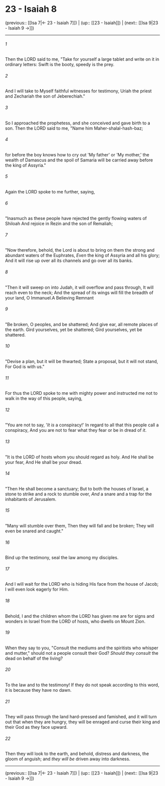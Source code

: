 # 23 - Isaiah 8

(previous:: [[Isa 7|← 23 - Isaiah 7]]) | (up:: [[23 - Isaiah]]) | (next:: [[Isa 9|23 - Isaiah 9 →]])

***


###### 1 
Then the LORD said to me, "Take for yourself a large tablet and write on it in ordinary letters: Swift is the booty, speedy is the prey. 

###### 2 
And I will take to Myself faithful witnesses for testimony, Uriah the priest and Zechariah the son of Jeberechiah." 

###### 3 
So I approached the prophetess, and she conceived and gave birth to a son. Then the LORD said to me, "Name him Maher-shalal-hash-baz; 

###### 4 
for before the boy knows how to cry out 'My father' or 'My mother,' the wealth of Damascus and the spoil of Samaria will be carried away before the king of Assyria." 

###### 5 
Again the LORD spoke to me further, saying, 

###### 6 
"Inasmuch as these people have rejected the gently flowing waters of Shiloah And rejoice in Rezin and the son of Remaliah; 

###### 7 
"Now therefore, behold, the Lord is about to bring on them the strong and abundant waters of the Euphrates, _Even_ the king of Assyria and all his glory; And it will rise up over all its channels and go over all its banks. 

###### 8 
"Then it will sweep on into Judah, it will overflow and pass through, It will reach even to the neck; And the spread of its wings will fill the breadth of your land, O Immanuel.A Believing Remnant 

###### 9 
"Be broken, O peoples, and be shattered; And give ear, all remote places of the earth. Gird yourselves, yet be shattered; Gird yourselves, yet be shattered. 

###### 10 
"Devise a plan, but it will be thwarted; State a proposal, but it will not stand, For God is with us." 

###### 11 
For thus the LORD spoke to me with mighty power and instructed me not to walk in the way of this people, saying, 

###### 12 
"You are not to say, '_It is_ a conspiracy!' In regard to all that this people call a conspiracy, And you are not to fear what they fear or be in dread of _it_. 

###### 13 
"It is the LORD of hosts whom you should regard as holy. And He shall be your fear, And He shall be your dread. 

###### 14 
"Then He shall become a sanctuary; But to both the houses of Israel, a stone to strike and a rock to stumble over, _And_ a snare and a trap for the inhabitants of Jerusalem. 

###### 15 
"Many will stumble over them, Then they will fall and be broken; They will even be snared and caught." 

###### 16 
Bind up the testimony, seal the law among my disciples. 

###### 17 
And I will wait for the LORD who is hiding His face from the house of Jacob; I will even look eagerly for Him. 

###### 18 
Behold, I and the children whom the LORD has given me are for signs and wonders in Israel from the LORD of hosts, who dwells on Mount Zion. 

###### 19 
When they say to you, "Consult the mediums and the spiritists who whisper and mutter," should not a people consult their God? _Should they_ _consult_ the dead on behalf of the living? 

###### 20 
To the law and to the testimony! If they do not speak according to this word, it is because they have no dawn. 

###### 21 
They will pass through the land hard-pressed and famished, and it will turn out that when they are hungry, they will be enraged and curse their king and their God as they face upward. 

###### 22 
Then they will look to the earth, and behold, distress and darkness, the gloom of anguish; and _they will be_ driven away into darkness.

***

(previous:: [[Isa 7|← 23 - Isaiah 7]]) | (up:: [[23 - Isaiah]]) | (next:: [[Isa 9|23 - Isaiah 9 →]])
